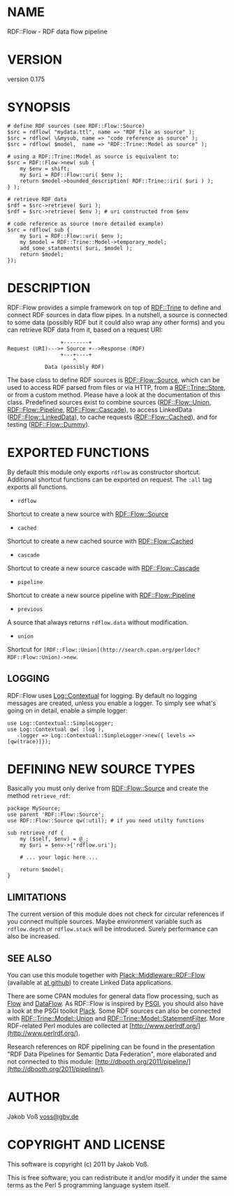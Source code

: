 # NAME

RDF::Flow - RDF data flow pipeline

# VERSION

version 0.175

# SYNOPSIS

    # define RDF sources (see RDF::Flow::Source)
    $src = rdflow( "mydata.ttl", name => "RDF file as source" );
    $src = rdflow( \&mysub, name => "code reference as source" );
    $src = rdflow( $model,  name => "RDF::Trine::Model as source" );

    # using a RDF::Trine::Model as source is equivalent to:
    $src = RDF::Flow->new( sub {
        my $env = shift;
        my $uri = RDF::Flow::uri( $env );
        return $model->bounded_description( RDF::Trine::iri( $uri ) );
    } );

    # retrieve RDF data
    $rdf = $src->retrieve( $uri );
    $rdf = $src->retrieve( $env ); # uri constructed from $env

    # code reference as source (more detailed example)
    $src = rdflow( sub {
        my $uri = RDF::Flow::uri( $env );
        my $model = RDF::Trine::Model->temporary_model;
        add_some_statements( $uri, $model );
        return $model;
    });

# DESCRIPTION

RDF::Flow provides a simple framework on top of [RDF::Trine](http://search.cpan.org/perldoc?RDF::Trine) to define and
connect RDF sources in data flow pipes. In a nutshell, a source is connected
to some data (possibly RDF but it could also wrap any other forms) and you
can retrieve RDF data from it, based on a request URI:

                     +--------+
    Request (URI)--->+ Source +-->Response (RDF)
                     +---+----+
                         ^
                Data (possibly RDF)

The base class to define RDF sources is [RDF::Flow::Source](http://search.cpan.org/perldoc?RDF::Flow::Source), which can be used
to access RDF parsed from files or via HTTP, from a [RDF::Trine::Store](http://search.cpan.org/perldoc?RDF::Trine::Store), or
from a custom method. Please have a look at the documentation of this class.
Predefined sources exist to combine sources ([RDF::Flow::Union](http://search.cpan.org/perldoc?RDF::Flow::Union),
[RDF::Flow::Pipeline](http://search.cpan.org/perldoc?RDF::Flow::Pipeline), [RDF::Flow::Cascade](http://search.cpan.org/perldoc?RDF::Flow::Cascade)), to access LinkedData
([RDF::Flow::LinkedData](http://search.cpan.org/perldoc?RDF::Flow::LinkedData)), to cache requests ([RDF::Flow::Cached](http://search.cpan.org/perldoc?RDF::Flow::Cached)), and for
testing ([RDF::Flow::Dummy](http://search.cpan.org/perldoc?RDF::Flow::Dummy)).

# EXPORTED FUNCTIONS

By default this module only exports `rdflow` as constructor shortcut.
Additional shortcut functions can be exported on request. The `:all`
tag exports all functions.

- `rdflow`

Shortcut to create a new source with [RDF::Flow::Source](http://search.cpan.org/perldoc?RDF::Flow::Source)

- `cached`

Shortcut to create a new cached source with [RDF::Flow::Cached](http://search.cpan.org/perldoc?RDF::Flow::Cached)

- `cascade`

Shortcut to create a new source cascade with [RDF::Flow::Cascade](http://search.cpan.org/perldoc?RDF::Flow::Cascade)

- `pipeline`

Shortcut to create a new source pipeline with [RDF::Flow::Pipeline](http://search.cpan.org/perldoc?RDF::Flow::Pipeline)

- `previous`

A source that always returns `rdflow.data` without modification.

- `union`

Shortcut for `[RDF::Flow::Union](http://search.cpan.org/perldoc?RDF::Flow::Union)->new`.

## LOGGING

RDF::Flow uses [Log::Contextual](http://search.cpan.org/perldoc?Log::Contextual) for logging. By default no logging messages
are created, unless you enable a logger.  To simply see what's going on in
detail, enable a simple logger:

    use Log::Contextual::SimpleLogger;
    use Log::Contextual qw( :log ),
       -logger => Log::Contextual::SimpleLogger->new({ levels => [qw(trace)]});

# DEFINING NEW SOURCE TYPES

Basically you must only derive from [RDF::Flow::Source](http://search.cpan.org/perldoc?RDF::Flow::Source) and create the method
`retrieve_rdf`:

    package MySource;
    use parent 'RDF::Flow::Source';
    use RDF::Flow::Source qw(:util); # if you need utilty functions

    sub retrieve_rdf {
        my ($self, $env) = @_;
        my $uri = $env->{'rdflow.uri'};

        # ... your logic here ...

        return $model;
    }

## LIMITATIONS

The current version of this module does not check for circular references if
you connect multiple sources.  Maybe environment variable such as `rdflow.depth`
or `rdflow.stack` will be introduced. Surely performance can also be increased.

## SEE ALSO

You can use this module together with [Plack::Middleware::RDF::Flow](http://search.cpan.org/perldoc?Plack::Middleware::RDF::Flow) (available
at [at github](https://github.com/nichtich/Plack-Middleware-RDF-Flow)) to create
Linked Data applications.

There are some CPAN modules for general data flow processing, such as [Flow](http://search.cpan.org/perldoc?Flow)
and [DataFlow](http://search.cpan.org/perldoc?DataFlow). As RDF::Flow is inspired by [PSGI](http://search.cpan.org/perldoc?PSGI), you should also have a
look at the PSGI toolkit [Plack](http://search.cpan.org/perldoc?Plack). Some RDF sources can also be connected
with [RDF::Trine::Model::Union](http://search.cpan.org/perldoc?RDF::Trine::Model::Union) and [RDF::Trine::Model::StatementFilter](http://search.cpan.org/perldoc?RDF::Trine::Model::StatementFilter).
More RDF-related Perl modules are collected at [http://www.perlrdf.org/](http://www.perlrdf.org/).

Research references on RDF pipelining can be found in the presentation "RDF
Data Pipelines for Semantic Data Federation", more elaborated and not connected
to this module: [http://dbooth.org/2011/pipeline/](http://dbooth.org/2011/pipeline/).

# AUTHOR

Jakob Voß <voss@gbv.de>

# COPYRIGHT AND LICENSE

This software is copyright (c) 2011 by Jakob Voß.

This is free software; you can redistribute it and/or modify it under
the same terms as the Perl 5 programming language system itself.